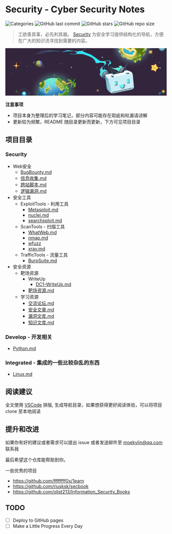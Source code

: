 # Security - Cyber Security Notes
![Categories](https://img.shields.io/badge/Categories-knowledge-orange) ![GitHub last commit](https://img.shields.io/github/last-commit/kyl1n0/Security) ![GitHub stars](https://img.shields.io/github/stars/kyl1n0/Security) ![GitHub repo size](https://img.shields.io/github/repo-size/kyl1n0/Security)

> 工欲善其事，必先利其器。 [Security](https://github.com/kyl1n0/Security) 为安全学习提供结构化的导航，方便在广大的知识流寻找到需要的内容。

![](@attachment/images/banner/README2.png)

<!-- <p align=center>
  <img src=https://img.shields.io/badge/Categories-knowledge-orange>
  <img src=https://img.shields.io/github/last-commit/kyl1n0/Security>
  <img src=https://img.shields.io/github/stars/kyl1n0/Security>
  <img src=https://img.shields.io/github/repo-size/kyl1n0/Security>
  <br><img src=https://s2.hdslb.com/bfs/archive/9f84c2bc342ac83a4804b019cbbac6b4e318ab51.jpg style="">
</p> -->

**注意事项**
- 项目本身为整理后的学习笔记，部分内容可能存在瑕疵和纰漏请谅解
- 更新较为频繁，README 随目录更新而更新，下方可见项目目录

## 项目目录

### Security
* Web安全
  * [BugBounty.md](./Security/Web安全/BugBounty.md)
  * [信息收集.md](./Security/Web安全/信息收集.md)
  * [跨站脚本.md](./Security/Web安全/跨站脚本.md)
  * [逻辑漏洞.md](./Security/Web安全/逻辑漏洞.md)
* 安全工具
  * ExploitTools - 利用工具
    * [Metasploit.md](./Security/安全工具/ExploitTools/Metasploit.md)
    * [nuclei.md](./Security/安全工具/ExploitTools/nuclei.md)
    * [searchsploit.md](./Security/安全工具/ExploitTools/searchsploit.md)
  * ScanTools - 扫描工具
    * [WhatWeb.md](./Security/安全工具/ScanTools/WhatWeb.md)
    * [nmap.md](./Security/安全工具/ScanTools/nmap.md)
    * [wfuzz](./Security/安全工具/ScanTools/wfuzz)
    * [xray.md](./Security/安全工具/ScanTools/xray.md)
  * TrafficTools - 流量工具
    * [BurpSuite.md](./Security/安全工具/TrafficTools/BurpSuite.md)
* 安全资源
  * 靶场资源
    * WriteUp
      * [DC1-WriteUp.md](./Security/安全资源/靶场资源/WriteUp/DC1-WriteUp.md)
    * [靶场资源.md](./Security/安全资源/靶场资源/靶场资源.md)
  * 学习资源
    * [交流论坛.md](./Security/安全资源/学习资源/交流论坛.md)
    * [安全文章.md](./Security/安全资源/学习资源/安全文章.md)
    * [漏洞文库.md](./Security/安全资源/学习资源/漏洞文库.md)
    * [知识文库.md](./Security/安全资源/学习资源/知识文库.md)

### Develop - 开发相关
  * [Python.md](Develop/Python.md)
### Integrated - 集成的一些比较杂乱的东西
  * [Linux.md](Integrated/Linux.md)

## 阅读建议

全文使用 [VSCode](https://azure.microsoft.com/zh-cn/products/visual-studio-code/) 排版, 生成导航目录，如果想获得更好阅读体验，可以将项目 clone 至本地阅读

## 提升和改进

如果你有好的建议或者需求可以提出 issue 或者发送邮件至 moekylin@qq.com 联系我

最后希望这个仓库能帮助到你。

一些优秀的项目

- https://github.com/ffffffff0x/1earn
- https://github.com/riusksk/secbook
- https://github.com/olist213/Information_Security_Books

## TODO
- [ ] Deploy to GitHub pages
- [ ] Make a Little Progress Every Day

